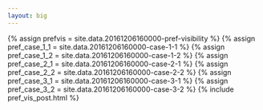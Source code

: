 ```yaml
---
layout: big
---
```

{% assign prefvis = site.data.20161206160000-pref-visibility %}
{% assign pref_case_1_1 = site.data.20161206160000-case-1-1 %}
{% assign pref_case_1_2 = site.data.20161206160000-case-1-2 %}
{% assign pref_case_2_1 = site.data.20161206160000-case-2-1 %}
{% assign pref_case_2_2 = site.data.20161206160000-case-2-2 %}
{% assign pref_case_3_1 = site.data.20161206160000-case-3-1 %}
{% assign pref_case_3_2 = site.data.20161206160000-case-3-2 %}
{% include pref_vis_post.html %}
